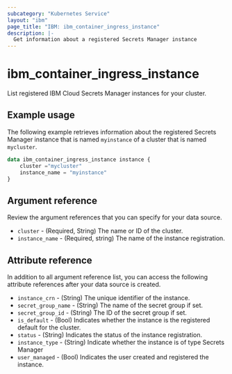 ```yaml
---
subcategory: "Kubernetes Service"
layout: "ibm"
page_title: "IBM: ibm_container_ingress_instance"
description: |-
  Get information about a registered Secrets Manager instance
---
```


# ibm_container_ingress_instance
List registered IBM Cloud Secrets Manager instances for your cluster.


## Example usage
The following example retrieves information about the registered Secrets Manager instance that is named `myinstance` of a cluster that is named `mycluster`. 

```terraform
data ibm_container_ingress_instance instance {
    cluster ="mycluster"
    instance_name = "myinstance"
}
```

## Argument reference
Review the argument references that you can specify for your data source. 

- `cluster` - (Required, String) The name or ID of the cluster.
- `instance_name` - (Required, string) The name of the instance registration.

## Attribute reference
In addition to all argument reference list, you can access the following attribute references after your data source is created. 
- `instance_crn` - (String) The unique identifier of the instance.
- `secret_group_name` -  (String) The name of the secret group if set.
- `secret_group_id` -  (String) The ID of the secret group if set.
- `is_default` - (Bool) Indicates whether the instance is the registered default for the cluster.
- `status` - (String) Indicates the status of the instance registration. 
- `instance_type` -  (String) Indicate whether the instance is of type Secrets Manager
- `user_managed` - (Bool) Indicates the user created and registered the instance.